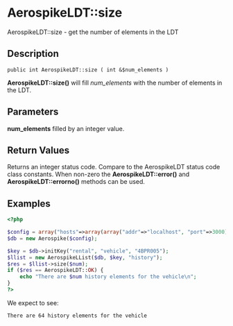 
# AerospikeLDT::size

AerospikeLDT::size - get the number of elements in the LDT

## Description

```
public int AerospikeLDT::size ( int &$num_elements )
```

**AerospikeLDT::size()** will fill *num_elements* with the number of elements
in the LDT.

## Parameters

**num_elements** filled by an integer value.

## Return Values

Returns an integer status code.  Compare to the AerospikeLDT status code class
constants.  When non-zero the **AerospikeLDT::error()** and
**AerospikeLDT::errorno()** methods can be used.

## Examples

```php
<?php

$config = array("hosts"=>array(array("addr"=>"localhost", "port"=>3000)));
$db = new Aerospike($config);

$key = $db->initKey("rental", "vehicle", "4BPR005");
$llist = new AerospikeLList($db, $key, "history");
$res = $llist->size($num);
if ($res == AerospikeLDT::OK) {
    echo "There are $num history elements for the vehicle\n";
}
?>
```

We expect to see:

```
There are 64 history elements for the vehicle
```


